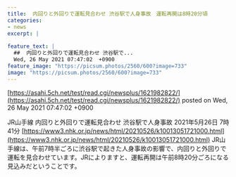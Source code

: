 ```yaml
---
title:  内回りと外回りで運転見合わせ 渋谷駅で人身事故　運転再開は8時20分頃  
categories:
- news
excerpt: |
  
feature_text: |
  ##  内回りと外回りで運転見合わせ 渋谷駅で...
  Wed, 26 May 2021 07:47:02  +0900
feature_image: "https://picsum.photos/2560/600?image=733"
image: "https://picsum.photos/2560/600?image=733"
---
```


[https://asahi.5ch.net/test/read.cgi/newsplus/1621982822/](https://asahi.5ch.net/test/read.cgi/newsplus/1621982822/)
posted on Wed, 26 May 2021 07:47:02  +0900

<!--more-->

JR山手線 内回りと外回りで運転見合わせ 渋谷駅で人身事故 2021年5月26日 7時41分 [https://www3.nhk.or.jp/news/html/20210526/k10013051721000.html](https://www3.nhk.or.jp/news/html/20210526/k10013051721000.html) JR山手線は、午前7時半ごろに渋谷駅で起きた人身事故の影響で、内回りと外回りで運転を見合わせています。JRによりますと、運転再開は午前8時20分ごろになる見込みだということです。

